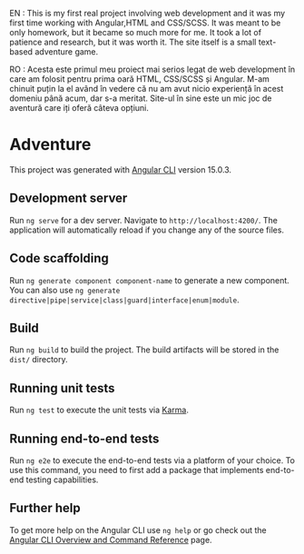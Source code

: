 EN : This is my first real project involving web development and it was my first time working with Angular,HTML and CSS/SCSS. It was meant to be only homework, but it became so much more for me. It took a lot of patience and research, but it was worth it. The site itself is a small text-based adventure game.

RO : Acesta este primul meu proiect mai serios legat de web development în care am folosit pentru prima oară HTML, CSS/SCSS și Angular. M-am chinuit puțin la el având în vedere că nu am avut nicio experiență în acest domeniu până acum, dar s-a meritat. Site-ul în sine este un mic joc de aventură care iți oferă câteva opțiuni.



# Adventure

This project was generated with [Angular CLI](https://github.com/angular/angular-cli) version 15.0.3.

## Development server

Run `ng serve` for a dev server. Navigate to `http://localhost:4200/`. The application will automatically reload if you change any of the source files.

## Code scaffolding

Run `ng generate component component-name` to generate a new component. You can also use `ng generate directive|pipe|service|class|guard|interface|enum|module`.

## Build

Run `ng build` to build the project. The build artifacts will be stored in the `dist/` directory.

## Running unit tests

Run `ng test` to execute the unit tests via [Karma](https://karma-runner.github.io).

## Running end-to-end tests

Run `ng e2e` to execute the end-to-end tests via a platform of your choice. To use this command, you need to first add a package that implements end-to-end testing capabilities.

## Further help

To get more help on the Angular CLI use `ng help` or go check out the [Angular CLI Overview and Command Reference](https://angular.io/cli) page.
